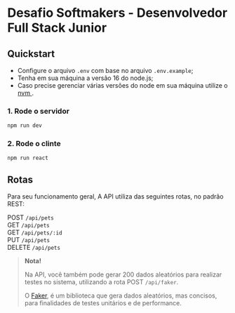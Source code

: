 # **Desafio Softmakers - Desenvolvedor Full Stack Junior**

## **Quickstart**

- Configure o arquivo `.env` com base no arquivo `.env.example`;
- Tenha em sua máquina a versão 16 do node.js;
- Caso precise gerenciar várias versões do node em sua máquina utilize o [nvm ](https://github.com/nvm-sh/nvm).  

### **1. Rode o servidor**
```bash
npm run dev
```
### **2. Rode o clinte**
```
npm run react
```
## **Rotas**

Para seu funcionamento geral, A API utiliza das seguintes rotas, no padrão REST:

POST `/api/pets`  
GET `/api/pets`  
GET `/api/pets/:id`  
PUT `/api/pets`  
DELETE `/api/pets`

> **Nota!**
>
> Na API, você também pode gerar 200 dados aleatórios para realizar testes no sistema, utilizando a rota POST `/api/faker`. 
>
> O [Faker](https://fakerjs.dev/), é um biblioteca que gera dados aleatórios, mas concisos, para finalidades de testes unitários e de performance.